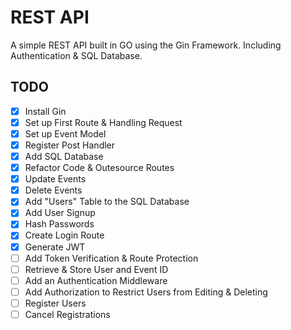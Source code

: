 # REST API

A simple REST API built in GO using the Gin Framework. Including Authentication & SQL Database.

## TODO

- [x] Install Gin
- [x] Set up First Route & Handling Request
- [x] Set up Event Model
- [x] Register Post Handler
- [x] Add SQL Database
- [x] Refactor Code & Outesource Routes
- [x] Update Events
- [x] Delete Events
- [x] Add "Users" Table to the SQL Database
- [x] Add User Signup
- [x] Hash Passwords
- [x] Create Login Route
- [x] Generate JWT
- [ ] Add Token Verification & Route Protection
- [ ] Retrieve & Store User and Event ID
- [ ] Add an Authentication Middleware
- [ ] Add Authorization to Restrict Users from Editing & Deleting
- [ ] Register Users
- [ ] Cancel Registrations

